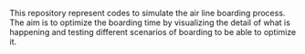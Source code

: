 This repository represent codes to simulate the air line boarding process. The aim is to optimize the boarding time by visualizing the detail of what is happening and testing different scenarios of boarding to be able to optimize it. 

